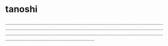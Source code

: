 # tanoshi
..........................................................................................................................................................................................................................................................................................................................................................................................................................................................
